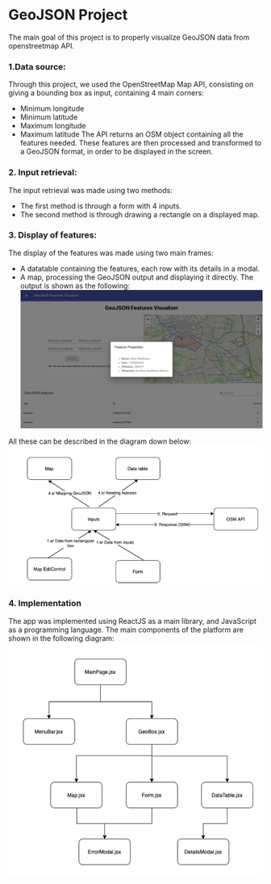 # GeoJSON Project
The main goal of this project is to properly visualize GeoJSON data from openstreetmap API.
### 1.Data source:
Through this project, we used the OpenStreetMap Map API, consisting on giving a bounding box as input, containing 4 main corners:
* Minimum longitude
* Minimum latitude
* Maximum longitude
* Maximum latitude
The API returns an OSM object containing all the features needed. These features are then processed and transformed to a GeoJSON format, in order to be displayed in the screen.
### 2. Input retrieval:
The input retrieval was made using two methods:
* The first method is through a form with 4 inputs.
* The second method is through drawing a rectangle on a displayed map.

### 3. Display of features:
The display of the features was made using two main frames:
* A datatable containing the features, each row with its details in a modal.
* A map, processing the GeoJSON output and displaying it directly.
The output is shown as the following:
![alt text](./images/app.png "App screenshot")

All these can be described in the diagram down below:
![alt text](./images/work-process.png "Work process")

### 4. Implementation
The app was implemented using ReactJS as a main library, and JavaScript as a programming language. The main components of the platform are shown in the following diagram:
![alt text](./images/components.png "Components")